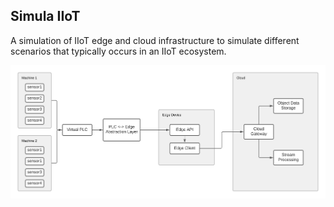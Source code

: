 ## Simula IIoT

A simulation of IIoT edge and cloud infrastructure to simulate different scenarios that typically occurs in an IIoT ecosystem.

![Architecture Diagram](docs/assets/images/simula-iiot-arch.png)